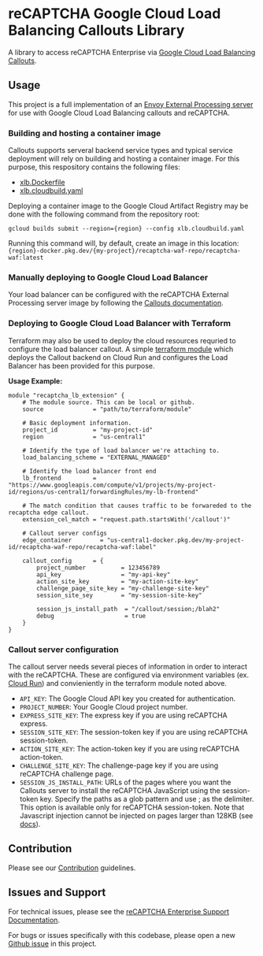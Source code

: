 # reCAPTCHA Google Cloud Load Balancing Callouts Library

A library to access reCAPTCHA Enterprise via [Google Cloud Load Balancing Callouts](https://cloud.google.com/service-extensions/docs/callouts-overview).

## Usage
This project is a full implementation of an [Envoy External Processing server](https://www.envoyproxy.io/docs/envoy/latest/api-v3/service/ext_proc/v3/external_processor.proto) for use with Google Cloud Load Balancing callouts and reCAPTCHA.

### Building and hosting a container image
Callouts supports serveral backend service types and typical service deployment will rely on building and hosting a container image. For this purpose, this respository contains the following files:
- [xlb.Dockerfile](../../xlb.Dockerfile)
- [xlb.cloudbuild.yaml](../../xlb.cloudbuild.yaml)

Deploying a container image to the Google Cloud Artifact Registry may be done with the following command from the repository root:

```
gcloud builds submit --region={region} --config xlb.cloudbuild.yaml
```

Running this command will, by default, create an image in this location: `{region}-docker.pkg.dev/{my-project}/recaptcha-waf-repo/recaptcha-waf:latest`

### Manually deploying to Google Cloud Load Balancer
Your load balancer can be configured with the reCAPTCHA External Processing server image by following the [Callouts documentation](https://cloud.google.com/service-extensions/docs/configure-callout-backend-service).

### Deploying to Google Cloud Load Balancer with Terraform
Terraform may also be used to deploy the cloud resources requried to configure the load balancer callout. A simple [terraform module](./terraform/) which deploys the Callout backend on Cloud Run and configures the Load Balancer has been provided for this purpose.

<b>Usage Example:</b>
```
module "recaptcha_lb_extension" {
    # The module source. This can be local or github.
    source              = "path/to/terraform/module"

    # Basic deployment information.
    project_id          = "my-project-id"
    region              = "us-central1"

    # Identify the type of load balancer we're attaching to.
    load_balancing_scheme = "EXTERNAL_MANAGED"

    # Identify the load balancer front end
    lb_frontend         = "https://www.googleapis.com/compute/v1/projects/my-project-id/regions/us-central1/forwardingRules/my-lb-frontend"

    # The match condition that causes traffic to be forwareded to the recaptcha edge callout.
    extension_cel_match = "request.path.startsWith('/callout')"

    # Callout server configs
    edge_container        = "us-central1-docker.pkg.dev/my-project-id/recaptcha-waf-repo/recaptcha-waf:label"

    callout_config      = {
        project_number          = 123456789
        api_key                 = "my-api-key"
        action_site_key         = "my-action-site-key"
        challenge_page_site_key = "my-challenge-site-key"
        session_site_sey        = "my-session-site-key"

        session_js_install_path  = "/callout/session;/blah2"
        debug                    = true
    }
}
```

### Callout server configuration
The callout server needs several pieces of information in order to interact with the reCAPTCHA. These are configured via environment variables (ex. [Cloud Run](https://cloud.google.com/run/docs/configuring/services/environment-variables.)) and convieniently in the terraform module noted above.

- `API_KEY`: The Google Cloud API key you created for authentication.
- `PROJECT_NUMBER`: Your Google Cloud project number.
- `EXPRESS_SITE_KEY`: The express key if you are using reCAPTCHA express.
- `SESSION_SITE_KEY`: The session-token key if you are using reCAPTCHA session-token.
- `ACTION_SITE_KEY`: The action-token key if you are using reCAPTCHA action-token.
- `CHALLENGE_SITE_KEY`: The challenge-page key if you are using reCAPTCHA challenge page.
- `SESSION_JS_INSTALL_PATH`: URLs of the pages where you want the Callouts server to install the reCAPTCHA JavaScript using the session-token key. Specify the paths as a glob pattern and use ; as the delimiter. This option is available only for reCAPTCHA session-token. Note that Javascript injection cannot be injected on pages larger than 128KB (see [docs](https://cloud.google.com/service-extensions/docs/callouts-overview)).

## Contribution

Please see our [Contribution](https://github.com/GoogleCloudPlatform/recaptcha-edge/blob/main/CONTRIBUTING.md) guidelines.

## Issues and Support

For technical issues, please see the [reCAPTCHA Enterprise Support Documentation](https://cloud.google.com/recaptcha/docs/getting-support).

For bugs or issues specifically with this codebase, please open a new [Github issue](https://github.com/GoogleCloudPlatform/recaptcha-edge/issues) in this project.
